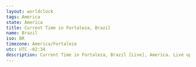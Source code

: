 ```yaml
---
layout: worldclock
tags: America
state: America
title: Current Time in Fortaleza, Brazil
name: Brazil
iso: BR
timezone: America/Fortaleza
utc: UTC -02:34
description: Current Time in Fortaleza, Brazil [Live], America. Live update now time in Fortaleza, timezone America/Fortaleza, UTC -02:34, Country ISO code & Current Local Time.
---
```



